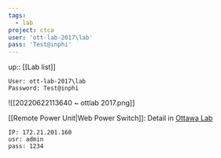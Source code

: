 ```yaml
---
tags:
  - lab
project: ctca
user: 'ott-lab-2017\lab'
pass: 'Test@inphi'
---
```

up:: [[Lab list]]

```
User: ott-lab-2017\lab  
Password: Test@inphi
```

![[20220622113640 ~ ottlab 2017.png]]

[[Remote Power Unit|Web Power Switch]]: 
Detail in [Ottawa Lab](https://ewiki.marvell.com/display/ODSP/Ottawa+Lab)
```
IP: 172.21.201.160
usr: admin
pass: 1234
```